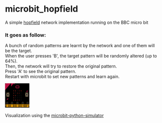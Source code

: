 # microbit_hopfield
A simple <a href="https://en.wikipedia.org/wiki/Hopfield_network">hopfield</a> network implementation running on the BBC micro bit



### It goes as follow:
A bunch of random patterns are learnt by the network and one of them will be the target. <br>
When the user presses 'B', the target pattern will be randomly altered (up to 64%). <br>
Then, the network will try to restore the original pattern. <br>
Press 'A' to see the original pattern. <br>
Restart with microbit to set new patterns and learn again. <br>

<img src="microbit_hopfield.gif" style="width:80px;height:80px;">

Visualization using the <a href="http://blog.withcode.uk/2016/05/microbit-python-simulator/">microbit-python-simulator</a>
